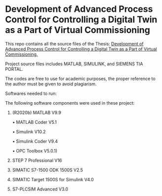 # Development of Advanced Process Control for Controlling a Digital Twin as a Part of Virtual Commissioning

This repo contains all the source files of the Thesis: <a href="https://www.diva-portal.org/smash/get/diva2:1599802/FULLTEXT01.pdf">Development of Advanced Process Control for Controlling a Digital Twin as a Part of Virtual Commissioning.</a>

Project source files includes MATLAB, SIMULINK, and SIEMENS TIA PORTAL.

The codes are free to use for academic purposes, the proper reference to the author must be given to avoid plagiarism. 

Softwares needed to run:

The following software components were used in these project:
1. (R2020b) MATLAB V9.9
 
      • MATLAB Coder V5.1

      • Simulink V10.2

      • Simulink Coder V9.4

      • OPC Toolbox V5.0.1)

2. STEP 7 Professional V16
3. SIMATIC S7-1500 ODK 1500S V2.5
4. SIMATIC Target 1500S for Simulink V4.0
5. S7-PLCSIM Advanced V3.0
